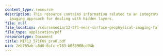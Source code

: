 ```yaml
---
content_type: resource
description: This resource contains information related to an integrated near-surface
  imaging approach for dealing with hidden layers.
file: null
file_location: /coursemedia/12-571-near-surface-geophysical-imaging-fall-2009/2eb769aba8d00afce763b083968cd04b_MIT12_571F09_pro6.pdf
file_type: application/pdf
resourcetype: Document
title: MIT12_571F09_pro6.pdf
uid: 2eb769ab-a8d0-0afc-e763-b083968cd04b
---
```

